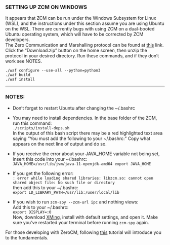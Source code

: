 ### SETTING UP ZCM ON WINDOWS

It appears that ZCM can be run under the Windows Subsystem for Linux (WSL), and the instructions under this section assume you are using Ubuntu on the WSL.  There are currently bugs with using ZCM on a dual-booted Ubuntu operating system, which will have to be corrected by ZCM developers.\
The Zero Communication and Marshalling protocol can be found at [this](http://zerocm.github.io/zcm/index.html) link.  Click the “Download.zip” button on the home screen, then unzip the protocol in your desired directory.  Run these commands, and if they don’t work see NOTES.
```
./waf configure --use-all --python=python3
./waf build
./waf install
```
---
### NOTES:
-	Don’t forget to restart Ubuntu after changing the ~/.bashrc

-	You may need to install dependencies.  In the base folder of the ZCM, run this command:\
`./scripts/install-deps.sh`\
In the output of this bash script there may be a red highlighted text area saying “You must add the following to your ~/.bashrc:”   Copy what appears on the next line of output and do so.

-	If you receive the error about your JAVA_HOME variable not being set, insert this code into your ~/.bashrc:\
`JAVA_HOME=/usr/lib/jvm/java-11-openjdk-amd64
export JAVA_HOME`

-	If you get the following error:\
`: error while loading shared libraries: libzcm.so: cannot open shared object file: No such file or directory`\
then add this to your ~/.bashrc:\
`export LD_LIBRARY_PATH=/usr/lib:/user/local/lib`

-	If you wish to run `zcm-spy --zcm-url ipc` and nothing views:\
Add this to your ~/.bashrc:\
`export DISPLAY=:0`\
Now, download [XMing](https://sourceforge.net/projects/xming/), install with default settings, and open it.  Make sure you’ve restarted your terminal before running `zcm-spy` again.

For those developing with ZeroCM, following [this](http://zerocm.github.io/zcm/docs/tutorial.html) tutorial will introduce you to the fundamentals.
